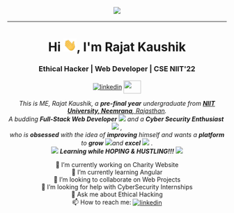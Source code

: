 <p align="center">
  <img src="https://github.com/thompsonemerson/thompsonemerson/raw/master/cover-thompson.png" height="200"/>
</p>
<hr>
<h1 align="center">Hi <img src="https://raw.githubusercontent.com/ABSphreak/ABSphreak/master/gifs/Hi.gif" width="30px">, I'm Rajat Kaushik</h1>

<h3 align="center">Ethical Hacker | Web Developer | CSE NIIT'22</h3>

<p align="center">
<a href="https://www.linkedin.com/in/kaushik-rajat/" target="blank"><img align="center" src="https://cdn.jsdelivr.net/npm/simple-icons@3.0.1/icons/linkedin.svg" alt="linkedin" height="30" width="40" /></a>
 <a href = "mailto: kaushik.rajat@outlook.in"><img align="center" src="https://simpleicons.org/icons/gmail.svg" height="30" width="40" /></a>
</p>

<p align="center">
  <em>
    This is ME, Rajat Kaushik, a <b>pre-final year</b> undergraduate from <a href="https://www.niituniversity.in/"> <b>NIIT University, Neemrana</b>, Rajasthan</a>. <br>
    A budding <b>Full-Stack Web Developer</b> <img src="https://github.com/TheDudeThatCode/TheDudeThatCode/blob/master/Assets/Developer.gif" width="30px"> and a <b>Cyber Security Enthusiast</b>&nbsp;<img src="https://github.com/TheDudeThatCode/TheDudeThatCode/blob/master/Assets/Designer.gif" width="36px">&nbsp,<br>who is <b>obsessed</b>
    with the idea of <b>improving</b> himself and wants a <b>platform</b> to 
    <b>grow</b> <img src="https://github.com/TheDudeThatCode/TheDudeThatCode/blob/master/Assets/Rocket.gif" width="18px">and 
    <b>excel</b> <img src="https://github.com/TheDudeThatCode/TheDudeThatCode/blob/master/Assets/Medal.gif" width="20px">&nbsp.
  </em> 
  <br>
  <img src="https://media.giphy.com/media/VgCDAzcKvsR6OM0uWg/giphy.gif" width="50" /> <b><i>Learning while HOPING & HUSTLING!!!</i></b> <img src="https://media.giphy.com/media/7j2hfyeVcDtf2/giphy.gif" width="50" />
</p>
<p align="center">
🔭 I’m currently working on Charity Website <br>
🌱 I’m currently learning Angular<br>
👯 I’m looking to collaborate on Web Projects<br>
🤔 I’m looking for help with CyberSecurity Internships<br>
💬 Ask me about Ethical Hacking<br>
📫 How to reach me: <a href="https://www.linkedin.com/in/kaushik-rajat/" target="blank"><img align="center" src="https://cdn.jsdelivr.net/npm/simple-icons@3.0.1/icons/linkedin.svg" alt="linkedin" height="20" width="30" /></a><br>
</p>
